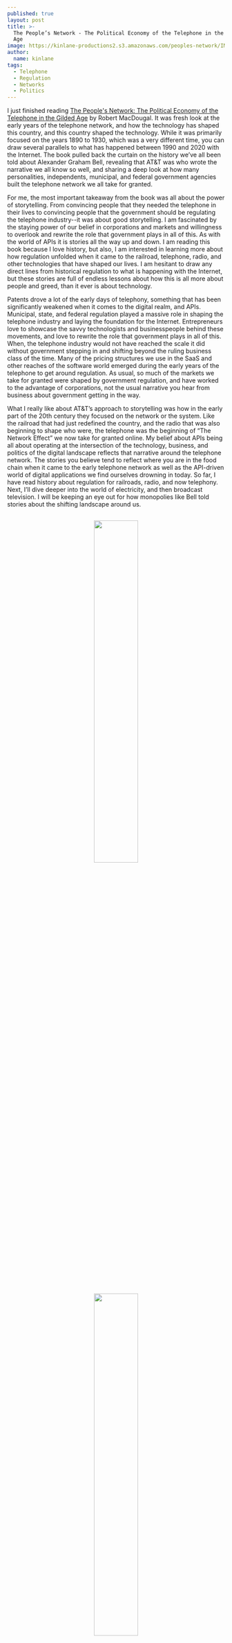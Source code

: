 ```yaml
---
published: true
layout: post
title: >-
  The People’s Network - The Political Economy of the Telephone in the Gilded
  Age
image: https://kinlane-productions2.s3.amazonaws.com/peoples-network/IMG_4484.jpeg
author:
  name: kinlane
tags:
  - Telephone
  - Regulation
  - Networks
  - Politics
---
```

I just finished reading [The People's Network: The Political Economy of the Telephone in the Gilded Age](https://www.amazon.com/Peoples-Network-Political-Telephone-American/dp/0812245695) by Robert MacDougal. It was fresh look at the early years of the telephone network, and how the technology has shaped this country, and this country shaped the technology. While it was primarily focused on the years 1890 to 1930, which was a very different time, you can draw several parallels to what has happened between 1990 and 2020 with the Internet. The book pulled back the curtain on the history we’ve all been told about Alexander Graham Bell, revealing that AT&T was who wrote the narrative we all know so well, and sharing a deep look at how many personalities, independents, municipal, and federal government agencies built the telephone network we all take for granted.
 

For me, the most important takeaway from the book was all about the power of storytelling. From convincing people that they needed the telephone in their lives to convincing people that the government should be regulating the telephone industry--it was about good storytelling. I am fascinated by the staying power of our belief in corporations and markets and willingness to overlook and rewrite the role that government plays in all of this. As with the world of APIs it is stories all the way up and down. I am reading this book because I love history, but also, I am interested in learning more about how regulation unfolded when it came to the railroad, telephone, radio, and other technologies that have shaped our lives. I am hesitant to draw any direct lines from historical regulation to what is happening with the Internet, but these stories are full of endless lessons about how this is all more about people and greed, than it ever is about technology.
 

Patents drove a lot of the early days of telephony, something that has been significantly weakened when it comes to the digital realm, and APIs. Municipal, state, and federal regulation played a massive role in shaping the telephone industry and laying the foundation for the Internet. Entrepreneurs love to showcase the savvy technologists and businesspeople behind these movements, and love to rewrite the role that government plays in all of this. When, the telephone industry would not have reached the scale it did without government stepping in and shifting beyond the ruling business class of the time. Many of the pricing structures we use in the SaaS and other reaches of the software world emerged during the early years of the telephone to get around regulation. As usual, so much of the markets we take for granted were shaped by government regulation, and have worked to the advantage of corporations, not the usual narrative you hear from business about government getting in the way. 
 

What I really like about AT&T’s approach to storytelling was how in the early part of the 20th century they focused on the network or the system. Like the railroad that had just redefined the country, and the radio that was also beginning to shape who were, the telephone was the beginning of “The Network Effect” we now take for granted online. My belief about APIs being all about operating at the intersection of the technology, business, and politics of the digital landscape reflects that narrative around the telephone network. The stories you believe tend to reflect where you are in the food chain when it came to the early telephone network as well as the API-driven world of digital applications we find ourselves drowning in today. So far, I have read history about regulation for railroads, radio, and now telephony. Next, I’ll dive deeper into the world of electricity, and then broadcast television. I will be keeping an eye out for how monopolies like Bell told stories about the shifting landscape around us.

<center>
<img src="https://kinlane-productions2.s3.amazonaws.com/peoples-network/IMG_4480.jpeg" width="45%" style="padding: 15px;">
<img src="https://kinlane-productions2.s3.amazonaws.com/peoples-network/IMG_4483.jpeg" width="45%" style="padding: 15px;">
<img src="https://kinlane-productions2.s3.amazonaws.com/peoples-network/IMG_4482.jpeg" width="45%" style="padding: 15px;">
<img src="https://kinlane-productions2.s3.amazonaws.com/peoples-network/IMG_4481.jpeg" width="45%" style="padding: 15px;">
</center>